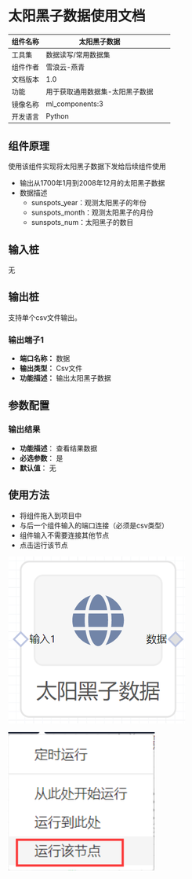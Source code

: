 # 太阳黑子数据使用文档
| 组件名称 | 太阳黑子数据 |  |  |
| --- | --- | --- | --- |
| 工具集 | 数据读写/常用数据集 |  |  |
| 组件作者 | 雪浪云-燕青 |  |  |
| 文档版本 | 1.0 |  |  |
| 功能 | 用于获取通用数据集-太阳黑子数据 |  |  |
| 镜像名称 | ml_components:3 |  |  |
| 开发语言 | Python |  |  |

## 组件原理
使用该组件实现将太阳黑子数据下发给后续组件使用


- 输出从1700年1月到2008年12月的太阳黑子数据
- 数据描述
    - sunspots_year：观测太阳黑子的年份
    - sunspots_month：观测太阳黑子的月份
    - sunspots_num：太阳黑子的数目

## 输入桩
无

## 输出桩
支持单个csv文件输出。
### 输出端子1

- **端口名称：** 数据
- **输出类型：** Csv文件
- **功能描述：** 输出太阳黑子数据

## 参数配置
### 输出结果

- **功能描述**： 查看结果数据
- **必选参数**： 是
- **默认值**： 无

## 使用方法
- 将组件拖入到项目中
- 与后一个组件输入的端口连接（必须是csv类型）
- 组件输入不需要连接其他节点
- 点击运行该节点

![](./img/太阳黑子数据.png)

![](./img/1568086602280-f3f7a128-867e-458b-b13a-917dc628f8ac.png)
